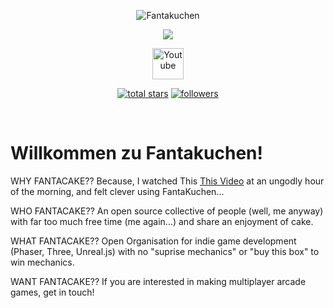
<p align="center">
    <img src="https://i.ibb.co/P6bKhkx/fantakuchen.webp" alt="Fantakuchen" />
</p>

<p align="center">
    <img src="https://readme-typing-svg.demolab.com/?lines=We make Games...;We make Cake...;&font=Fira%20Code&center=true&height=45&color=40576D&vCenter=true&pause=1000&size=22" />
</p>

<p align="center">
  <a href="https://fantakuchen.slack.com/"><img width="50px" alt="Youtube" title="Youtube" src="https://cdn-icons-png.flaticon.com/512/906/906360.png"/></a>
</p>

<p align="center">
  <a href="https://github.com/fantakuchen?tab=repositories&sort=stargazers">
    <img alt="total stars" title="Total stars on GitHub" src="https://custom-icon-badges.demolab.com/github/stars/fantakuchen?color=55960c&style=for-the-badge&labelColor=488207&logo=star"/></a>
  <a href="https://github.com/fantakuchen?tab=followers">
    <img alt="followers" title="Follow me on Github" src="https://custom-icon-badges.demolab.com/github/followers/fantakuchen?color=236ad3&labelColor=1155ba&style=for-the-badge&logo=person-add&label=Follow&logoColor=white"/></a>
</p>

<br/>


# Willkommen zu Fantakuchen!

WHY FANTACAKE?? Because, I watched This [This Video](https://youtu.be/JheGL6uSF-4?si=De3moL5wRqcXnKBF&t=1026) at an ungodly hour of the morning, and felt clever using FantaKuchen...

WHO FANTACAKE?? An open source collective of people (well, me anyway) with far too much free time (me again...) and share an enjoyment of cake.

WHAT FANTACAKE?? Open Organisation for indie game development (Phaser, Three, Unreal.js) with no "suprise mechanics" or "buy this box" to win mechanics.

WANT FANTACAKE?? If you are interested in making multiplayer arcade games, get in touch!
